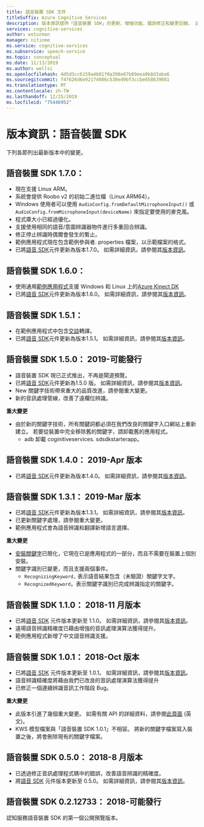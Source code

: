 ```yaml
---
title: 語音裝置 SDK 文件
titleSuffix: Azure Cognitive Services
description: 版本資訊提供「語音裝置 SDK」的更新、增強功能、錯誤修正和變更記錄。 這篇文章已在每個版本的語音裝置 SDK 中更新。
services: cognitive-services
author: wsturman
manager: nitinme
ms.service: cognitive-services
ms.subservice: speech-service
ms.topic: conceptual
ms.date: 11/13/2019
ms.author: wellsi
ms.openlocfilehash: 4d5d3cc6159a4601f0a398e87b89eea9b8d3aba6
ms.sourcegitcommit: f4f626d6e92174086c530ed9bf3ccbe058639081
ms.translationtype: MT
ms.contentlocale: zh-TW
ms.lasthandoff: 12/25/2019
ms.locfileid: "75446952"
---
```

# <a name="release-notes-speech-devices-sdk"></a>版本資訊：語音裝置 SDK

下列各節列出最新版本中的變更。

## <a name="speech-devices-sdk-170"></a>語音裝置 SDK 1.7.0：

- 現在支援 Linux ARM。
- 系統會提供 Roobo v2 的初始二進位檔（Linux ARM64）。
- Windows 使用者可以使用 `AudioConfig.fromDefaultMicrophoneInput()` 或 `AudioConfig.fromMicrophoneInput(deviceName)` 來指定要使用的麥克風。
- 程式庫大小已經過優化。
- 支援使用相同的語音/意圖辨識器物件進行多重回合辨識。
- 修正停止辨識時偶爾會發生的暫止。
- 範例應用程式現在包含範例參與者. properties 檔案，以示範檔案的格式。
- 已將[語音 SDK](https://docs.microsoft.com/azure/cognitive-services/speech-service/speech-sdk-reference)元件更新為版本1.7.0。 如需詳細資訊，請參閱其[版本資訊](https://aka.ms/csspeech/whatsnew)。

## <a name="speech-devices-sdk-160"></a>語音裝置 SDK 1.6.0：

- 使用通用[範例應用程式](https://aka.ms/sdsdk-download)支援 Windows 和 Linux 上的[Azure Kinect DK](https://azure.microsoft.com/services/kinect-dk/)
- 已將[語音 SDK](https://docs.microsoft.com/azure/cognitive-services/speech-service/speech-sdk-reference)元件更新為版本1.6.0。 如需詳細資訊，請參閱其[版本資訊](https://aka.ms/csspeech/whatsnew)。

## <a name="speech-devices-sdk-151"></a>語音裝置 SDK 1.5.1：

- 在範例應用程式中包含[交談](conversation-transcription-service.md)轉譯。
- 已將[語音 SDK](https://docs.microsoft.com/azure/cognitive-services/speech-service/speech-sdk-reference)元件更新為版本1.5.1。 如需詳細資訊，請參閱其[版本資訊](https://aka.ms/csspeech/whatsnew)。

## <a name="speech-devices-sdk-150-2019-may-release"></a>語音裝置 SDK 1.5.0： 2019-可能發行

- 語音裝置 SDK 現已正式推出，不再是閘道預覽。
- 已將[語音 SDK](https://docs.microsoft.com/azure/cognitive-services/speech-service/speech-sdk-reference)元件更新為1.5.0 版。 如需詳細資訊，請參閱其[版本資訊](https://aka.ms/csspeech/whatsnew)。
- New 關鍵字技術帶來重大的品質改進，請參閱重大變更。
- 新的音訊處理管線，改善了遠欄位辨識。

**重大變更**

- 由於新的關鍵字技術，所有關鍵詞都必須在我們改良的關鍵字入口網站上重新建立。 若要從裝置中完全移除舊的關鍵字，請卸載舊的應用程式。
  - adb 卸載 coginitiveservices. sdsdkstarterapp。

## <a name="speech-devices-sdk-140-2019-apr-release"></a>語音裝置 SDK 1.4.0： 2019-Apr 版本

- 已將[語音 SDK](https://docs.microsoft.com/azure/cognitive-services/speech-service/speech-sdk-reference)元件更新為版本1.4.0。 如需詳細資訊，請參閱其[版本資訊](https://aka.ms/csspeech/whatsnew)。

## <a name="speech-devices-sdk-131-2019-mar-release"></a>語音裝置 SDK 1.3.1： 2019-Mar 版本

- 已將[語音 SDK](https://docs.microsoft.com/azure/cognitive-services/speech-service/speech-sdk-reference)元件更新為版本1.3.1。 如需詳細資訊，請參閱其[版本資訊](https://aka.ms/csspeech/whatsnew)。
- 已更新關鍵字處理，請參閱重大變更。
- 範例應用程式會為語音辨識和翻譯新增語言選擇。

**重大變更**

- [安裝關鍵字](https://docs.microsoft.com/azure/cognitive-services/speech-service/speech-devices-sdk-create-kws)已簡化，它現在已是應用程式的一部分，而且不需要在裝置上個別安裝。
- 關鍵字識別已變更，而且支援兩個事件。
  - `RecognizingKeyword,` 表示語音結果包含（未驗證）關鍵字文字。
  - `RecognizedKeyword`，表示關鍵字識別已完成辨識指定的關鍵字。

## <a name="speech-devices-sdk-110-2018-nov-release"></a>語音裝置 SDK 1.1.0： 2018-11 月版本

- 已將[語音 SDK](https://docs.microsoft.com/azure/cognitive-services/speech-service/speech-sdk-reference) 元件版本更新至 1.1.0。 如需詳細資訊，請參閱其[版本資訊](https://aka.ms/csspeech/whatsnew)。
- 遠場語音辨識精確度已藉由增強的音訊處理演算法獲得提升。
- 範例應用程式新增了中文語音辨識支援。

## <a name="speech-devices-sdk-101-2018-oct-release"></a>語音裝置 SDK 1.0.1： 2018-Oct 版本

- 已將[語音 SDK](https://docs.microsoft.com/azure/cognitive-services/speech-service/speech-sdk-reference) 元件版本更新至 1.0.1。 如需詳細資訊，請參閱其[版本資訊](https://aka.ms/csspeech/whatsnew)。
- 語音辨識精確度將藉由我們已改良的音訊處理演算法獲得提升
- 已修正一個連續辨識音訊工作階段 Bug。

**重大變更**

- 此版本引進了幾個重大變更。 如需有關 API 的詳細資料，請參閱[此頁面](https://aka.ms/csspeech/breakingchanges_1_0_0) \(英文\)。
- KWS 模型檔案與「語音裝置 SDK 1.0.1」不相容。 將新的關鍵字檔案寫入裝置之後，將會刪除現有的關鍵字檔案。

## <a name="speech-devices-sdk-050-2018-aug-release"></a>語音裝置 SDK 0.5.0： 2018-8 月版本

- 已透過修正音訊處理程式碼中的錯誤，改善語音辨識的精確度。
- 將[語音 SDK](https://docs.microsoft.com/azure/cognitive-services/speech-service/speech-sdk-reference) 元件版本更新至 0.5.0。 如需詳細資訊，請參閱其[版本資訊](releasenotes.md#cognitive-services-speech-sdk-050-2018-july-release)。

## <a name="speech-devices-sdk-0212733-2018-may-release"></a>語音裝置 SDK 0.2.12733： 2018-可能發行

認知服務語音裝置 SDK 的第一個公開預覽版本。
